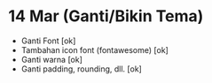 # 14 Mar (Ganti/Bikin Tema)

- Ganti Font [ok]
- Tambahan icon font (fontawesome) [ok]
- Ganti warna [ok]
- Ganti padding, rounding, dll. [ok]